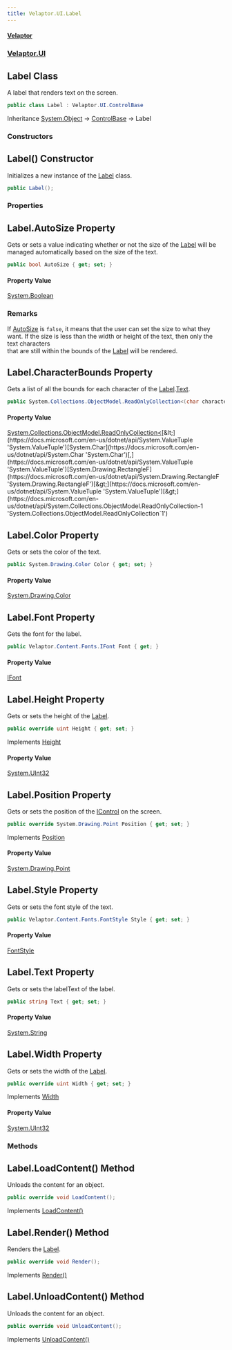 ```yaml
---
title: Velaptor.UI.Label
---
```


#### [Velaptor](Namespaces.md 'Velaptor Namespaces')
### [Velaptor.UI](Velaptor.UI.md 'Velaptor.UI')

## Label Class

A label that renders text on the screen.

```csharp
public class Label : Velaptor.UI.ControlBase
```

Inheritance [System.Object](https://docs.microsoft.com/en-us/dotnet/api/System.Object 'System.Object') → [ControlBase](Velaptor.UI.ControlBase.md 'Velaptor.UI.ControlBase') → Label
### Constructors

<a name='Velaptor.UI.Label.Label()'></a>

## Label() Constructor

Initializes a new instance of the [Label](Velaptor.UI.Label.md 'Velaptor.UI.Label') class.

```csharp
public Label();
```
### Properties

<a name='Velaptor.UI.Label.AutoSize'></a>

## Label.AutoSize Property

Gets or sets a value indicating whether or not the size of the [Label](Velaptor.UI.Label.md 'Velaptor.UI.Label') will be  
managed automatically based on the size of the text.

```csharp
public bool AutoSize { get; set; }
```

#### Property Value
[System.Boolean](https://docs.microsoft.com/en-us/dotnet/api/System.Boolean 'System.Boolean')

### Remarks
If [AutoSize](Velaptor.UI.Label.md#Velaptor.UI.Label.AutoSize 'Velaptor.UI.Label.AutoSize') is `false`, it means that the user can set the size to what they  
want.  If the size is less than the width or height of the text, then only the text characters  
that are still within the bounds of the [Label](Velaptor.UI.Label.md 'Velaptor.UI.Label') will be rendered.

<a name='Velaptor.UI.Label.CharacterBounds'></a>

## Label.CharacterBounds Property

Gets a list of all the bounds for each character of the [Label](Velaptor.UI.Label.md 'Velaptor.UI.Label').[Text](Velaptor.UI.Label.md#Velaptor.UI.Label.Text 'Velaptor.UI.Label.Text').

```csharp
public System.Collections.ObjectModel.ReadOnlyCollection<(char character,System.Drawing.RectangleF bounds)> CharacterBounds { get; }
```

#### Property Value
[System.Collections.ObjectModel.ReadOnlyCollection&lt;](https://docs.microsoft.com/en-us/dotnet/api/System.Collections.ObjectModel.ReadOnlyCollection-1 'System.Collections.ObjectModel.ReadOnlyCollection`1')[&lt;](https://docs.microsoft.com/en-us/dotnet/api/System.ValueTuple 'System.ValueTuple')[System.Char](https://docs.microsoft.com/en-us/dotnet/api/System.Char 'System.Char')[,](https://docs.microsoft.com/en-us/dotnet/api/System.ValueTuple 'System.ValueTuple')[System.Drawing.RectangleF](https://docs.microsoft.com/en-us/dotnet/api/System.Drawing.RectangleF 'System.Drawing.RectangleF')[&gt;](https://docs.microsoft.com/en-us/dotnet/api/System.ValueTuple 'System.ValueTuple')[&gt;](https://docs.microsoft.com/en-us/dotnet/api/System.Collections.ObjectModel.ReadOnlyCollection-1 'System.Collections.ObjectModel.ReadOnlyCollection`1')

<a name='Velaptor.UI.Label.Color'></a>

## Label.Color Property

Gets or sets the color of the text.

```csharp
public System.Drawing.Color Color { get; set; }
```

#### Property Value
[System.Drawing.Color](https://docs.microsoft.com/en-us/dotnet/api/System.Drawing.Color 'System.Drawing.Color')

<a name='Velaptor.UI.Label.Font'></a>

## Label.Font Property

Gets the font for the label.

```csharp
public Velaptor.Content.Fonts.IFont Font { get; }
```

#### Property Value
[IFont](Velaptor.Content.Fonts.IFont.md 'Velaptor.Content.Fonts.IFont')

<a name='Velaptor.UI.Label.Height'></a>

## Label.Height Property

Gets or sets the height of the [Label](Velaptor.UI.Label.md 'Velaptor.UI.Label').

```csharp
public override uint Height { get; set; }
```

Implements [Height](Velaptor.UI.ISizable.md#Velaptor.UI.ISizable.Height 'Velaptor.UI.ISizable.Height')

#### Property Value
[System.UInt32](https://docs.microsoft.com/en-us/dotnet/api/System.UInt32 'System.UInt32')

<a name='Velaptor.UI.Label.Position'></a>

## Label.Position Property

Gets or sets the position of the [IControl](Velaptor.UI.IControl.md 'Velaptor.UI.IControl') on the screen.

```csharp
public override System.Drawing.Point Position { get; set; }
```

Implements [Position](Velaptor.UI.IControl.md#Velaptor.UI.IControl.Position 'Velaptor.UI.IControl.Position')

#### Property Value
[System.Drawing.Point](https://docs.microsoft.com/en-us/dotnet/api/System.Drawing.Point 'System.Drawing.Point')

<a name='Velaptor.UI.Label.Style'></a>

## Label.Style Property

Gets or sets the font style of the text.

```csharp
public Velaptor.Content.Fonts.FontStyle Style { get; set; }
```

#### Property Value
[FontStyle](Velaptor.Content.Fonts.FontStyle.md 'Velaptor.Content.Fonts.FontStyle')

<a name='Velaptor.UI.Label.Text'></a>

## Label.Text Property

Gets or sets the labelText of the label.

```csharp
public string Text { get; set; }
```

#### Property Value
[System.String](https://docs.microsoft.com/en-us/dotnet/api/System.String 'System.String')

<a name='Velaptor.UI.Label.Width'></a>

## Label.Width Property

Gets or sets the width of the [Label](Velaptor.UI.Label.md 'Velaptor.UI.Label').

```csharp
public override uint Width { get; set; }
```

Implements [Width](Velaptor.UI.ISizable.md#Velaptor.UI.ISizable.Width 'Velaptor.UI.ISizable.Width')

#### Property Value
[System.UInt32](https://docs.microsoft.com/en-us/dotnet/api/System.UInt32 'System.UInt32')
### Methods

<a name='Velaptor.UI.Label.LoadContent()'></a>

## Label.LoadContent() Method

Unloads the content for an object.

```csharp
public override void LoadContent();
```

Implements [LoadContent()](Velaptor.Content.IContentLoadable.md#Velaptor.Content.IContentLoadable.LoadContent() 'Velaptor.Content.IContentLoadable.LoadContent()')

<a name='Velaptor.UI.Label.Render()'></a>

## Label.Render() Method

Renders the [Label](Velaptor.UI.Label.md 'Velaptor.UI.Label').

```csharp
public override void Render();
```

Implements [Render()](Velaptor.IDrawable.md#Velaptor.IDrawable.Render() 'Velaptor.IDrawable.Render()')

<a name='Velaptor.UI.Label.UnloadContent()'></a>

## Label.UnloadContent() Method

Unloads the content for an object.

```csharp
public override void UnloadContent();
```

Implements [UnloadContent()](Velaptor.Content.IContentLoadable.md#Velaptor.Content.IContentLoadable.UnloadContent() 'Velaptor.Content.IContentLoadable.UnloadContent()')